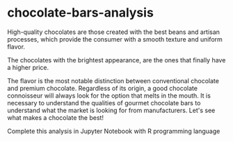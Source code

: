 # chocolate-bars-analysis

High-quality chocolates are those created with the best beans and artisan processes, which provide the consumer with a smooth texture and uniform flavor.

The chocolates with the brightest appearance, are the ones that finally have a higher price.

The flavor is the most notable distinction between conventional chocolate and premium chocolate. Regardless of its origin, a good chocolate connoisseur will always look for the option that melts in the mouth. It is necessary to understand the qualities of gourmet chocolate bars to understand what the market is looking for from manufacturers. Let's see what makes a chocolate the best!

Complete this analysis in Jupyter Notebook with R programming language
